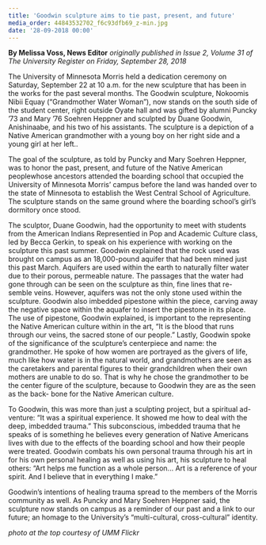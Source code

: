 ```yaml
---
title: 'Goodwin sculpture aims to tie past, present, and future'
media_order: 44843532702_f6c93dfb69_z-min.jpg
date: '28-09-2018 00:00'
---
```


**By Melissa Voss, News Editor** _originally published in Issue 2, Volume 31 of The University Register on Friday, September 28, 2018_

The University of Minnesota Morris held a dedication ceremony on Saturday, September 22 at 10 a.m. for the new sculpture that has been in the works for the past several months. The Goodwin sculpture, Nokoomis Nibii Equay (“Grandmother Water Woman”), now stands on the south side of the student center, right outside Oyate hall and was gifted by alumni Puncky ’73 and Mary ’76 Soehren Heppner and sculpted by Duane Goodwin, Anishinaabe, and his two of his assistants. The sculpture is a depiction of a Native American grandmother with a young boy on her right side and a young girl at her left..

The goal of the sculpture, as told by Puncky and Mary Soehren Heppner, was to honor the past, present, and future of the Native American peoplewhose ancestors attended the boarding school that occupied the University of Minnesota Morris’ campus before the land was handed over to the state of Minnesota to establish the West Central School of Agriculture. The sculpture stands on the same ground where the boarding school’s girl’s dormitory once stood.

The sculptor, Duane Goodwin, had the opportunity to meet with students from the American Indians Representied in Pop and Academic Culture class, led by Becca Gerkin, to speak on his experience with working on the sculpture this past summer. Goodwin explained that the rock used was brought on campus as an 18,000-pound aquifer that had been mined just this past March. Aquifers are used within the earth to naturally filter water due to their porous, permeable nature. The passages that the water had gone through can be seen on the sculpture as thin, fine lines that re- semble veins. However, aquifers was not the only stone used within the sculpture. Goodwin also imbedded pipestone within the piece, carving away the negative space within the aquafer to insert the pipestone in its place. The use of pipestone, Goodwin explained, is important to the representing the Native American culture within in the art, “It is the blood that runs through our veins, the sacred stone of our people.” Lastly, Goodwin spoke of the significance of the sculpture’s centerpiece and name: the grandmother. He spoke of how women are portrayed as the givers of life, much like how water is in the natural world, and grandmothers are seen as the caretakers and parental figures to their grandchildren when their own mothers are unable to do so. That is why he chose the grandmother to be the center figure of the sculpture, because to Goodwin they are as the seen as the back- bone for the Native American culture.

To Goodwin, this was more than just a sculpting project, but a spiritual ad- venture: “It was a spiritual experience. It showed me how to deal with the deep, imbedded trauma.” This subconscious, imbedded trauma that he speaks of is something he believes every generation of Native Americans lives with due to the effects of the boarding school and how their people were treated. Goodwin combats his own personal trauma through his art in for his own personal healing as well as using his art, his sculpture to heal others: “Art helps me function as a whole person... Art is a reference of your spirit. And I believe that in everything I make.”

Goodwin’s intentions of healing trauma spread to the members of the Morris community as well. As Puncky and Mary Soehren Heppner said, the sculpture now stands on campus as a reminder of our past and a link to our future; an homage to the University’s “multi-cultural, cross-cultural” identity.

_photo at the top courtesy of UMM Flickr_